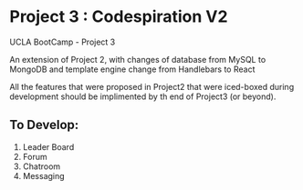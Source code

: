 # Project 3 : Codespiration V2
UCLA BootCamp - Project 3

An extension of Project 2, with changes of database from MySQL to MongoDB and template engine change from Handlebars to React

All the features that were proposed in Project2 that were iced-boxed during development should be implimented by th end of Project3 (or beyond).

## To Develop:
1. Leader Board
2. Forum
3. Chatroom
4. Messaging